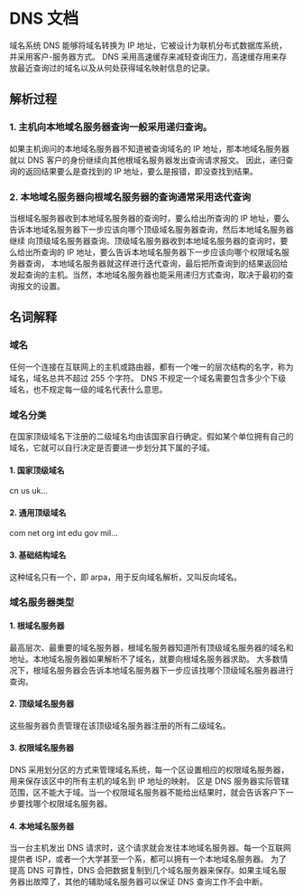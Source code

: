 # DNS 文档
域名系统 DNS 能够将域名转换为 IP 地址，它被设计为联机分布式数据库系统，并采用客户-服务器方式。
DNS 采用高速缓存来减轻查询压力，高速缓存用来存放最近查询过的域名以及从何处获得域名映射信息的记录。

## 解析过程
### 1. 主机向本地域名服务器查询一般采用递归查询。
如果主机询问的本地域名服务器不知道被查询域名的 IP 地址，那本地域名服务器就以 DNS 客户的身份继续向其他根域名服务器发出查询请求报文。
因此，递归查询的返回结果要么是查找到的 IP 地址，要么是报错，即没查找到结果。

### 2. 本地域名服务器向根域名服务器的查询通常采用迭代查询
当根域名服务器收到本地域名服务器的查询时，要么给出所查询的 IP 地址，要么告诉本地域名服务器下一步应该向哪个顶级域名服务器查询，然后本地域名服务器继续
向顶级域名服务器查询。顶级域名服务器收到本地域名服务器的查询时，要么给出所查询的 IP 地址，要么告诉本地域名服务器下一步应该向哪个权限域名服务器查询，
本地域名服务器就这样进行迭代查询，最后把所查询到的结果返回给发起查询的主机。当然，本地域名服务器也能采用递归方式查询，取决于最初的查询报文的设置。


## 名词解释
### 域名
任何一个连接在互联网上的主机或路由器，都有一个唯一的层次结构的名字，称为域名，域名总共不超过 255 个字符。
DNS 不规定一个域名需要包含多少个下级域名，也不规定每一级的域名代表什么意思。

### 域名分类
在国家顶级域名下注册的二级域名均由该国家自行确定。假如某个单位拥有自己的域名，它就可以自行决定是否要进一步划分其下属的子域。
#### 1. 国家顶级域名
cn us uk...
#### 2. 通用顶级域名
com net org int edu gov mil...
#### 3. 基础结构域名
这种域名只有一个，即 arpa，用于反向域名解析，又叫反向域名。

### 域名服务器类型
#### 1. 根域名服务器
最高层次、最重要的域名服务器，根域名服务器知道所有顶级域名服务器的域名和地址。本地域名服务器如果解析不了域名，就要向根域名服务器求助。
大多数情况下，根域名服务器会告诉本地域名服务器下一步应该找哪个顶级域名服务器进行查询。
#### 2. 顶级域名服务器
这些服务器负责管理在该顶级域名服务器注册的所有二级域名。

#### 3. 权限域名服务器
DNS 采用划分区的方式来管理域名系统，每一个区设置相应的权限域名服务器，用来保存该区中的所有主机的域名到 IP 地址的映射。
区是 DNS 服务器实际管辖范围，区不能大于域。当一个权限域名服务器不能给出结果时，就会告诉客户下一步要找哪个权限域名服务器。

#### 4. 本地域名服务器
当一台主机发出 DNS 请求时，这个请求就会发往本地域名服务器。每一个互联网提供者 ISP，或者一个大学甚至一个系，都可以拥有一个本地域名服务器。
为了提高 DNS 可靠性，DNS 会把数据复制到几个域名服务器来保存。如果主域名服务器出故障了，其他的辅助域名服务器可以保证 DNS 查询工作不会中断。